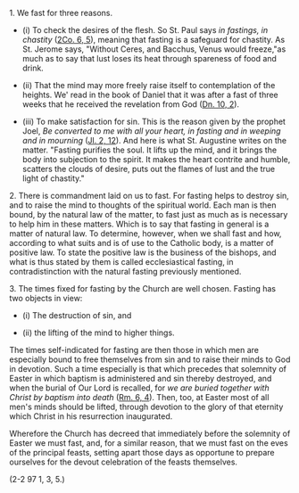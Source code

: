 
1\. We fast for three reasons.

- (i) To check the desires of the flesh. So St. Paul says _in fastings, in chastity_ ([2Co. 6, 5](https://vulgata.online/bible/2Co.6?ed=DR2&vfn=DR2.2Co.6.5:vs)), meaning that fasting is a safeguard for chastity. As St. Jerome says, "Without Ceres, and Bacchus, Venus would freeze,"as much as to say that lust loses its heat through spareness of food and drink.

- (ii) That the mind may more freely raise itself to contemplation of the heights. We' read in the book of Daniel that it was after a fast of three weeks that he received the revelation from God ([Dn. 10, 2](https://vulgata.online/bible/Dn.10?ed=DR2&vfn=DR2.Dn.10.2:vs)).

- (iii) To make satisfaction for sin. This is the reason given by the prophet Joel, _Be converted to me with all your heart, in fasting and in weeping and in mourning_ ([Jl. 2, 12](https://vulgata.online/bible/Jl.2?ed=DR2&vfn=DR2.Jl.2.12:vs)). And here is what St. Augustine writes on the matter. "Fasting purifies the soul. It lifts up the mind, and it brings the body into subjection to the spirit. It makes the heart contrite and humble, scatters the clouds of desire, puts out the flames of lust and the true light of chastity."

2\. There is commandment laid on us to fast. For fasting helps to destroy sin, and to raise the mind to thoughts of the spiritual world. Each man is then bound, by the natural law of the matter, to fast just as much as is necessary to help him in these matters. Which is to say that fasting in general is a matter of natural law. To determine, however, when we shall fast and how, according to what suits and is of use to the Catholic body, is a matter of positive law. To state the positive law is the business of the bishops, and what is thus stated by them is called ecclesiastical fasting, in contradistinction with the natural fasting previously mentioned.

3\. The times fixed for fasting by the Church are well chosen. Fasting has two objects in view:

- (i) The destruction of sin, and

- (ii) the lifting of the mind to higher things.

The times self-indicated for fasting are then those in which men are especially bound to free themselves from sin and to raise their minds to God in devotion. Such a time especially is that which precedes that solemnity of Easter in which baptism is administered and sin thereby destroyed, and when the burial of Our Lord is recalled, for _we are buried together with Christ by baptism into death_ ([Rm. 6, 4](https://vulgata.online/bible/Rm.6?ed=DR2&vfn=DR2.Rm.6.4:vs)). Then, too, at Easter most of all men's minds should be lifted, through devotion to the glory of that eternity which Christ in his resurrection inaugurated.

Wherefore the Church has decreed that immediately before the solemnity of Easter we must fast, and, for a similar reason, that we must fast on the eves of the principal feasts, setting apart those days as opportune to prepare ourselves for the devout celebration of the feasts themselves.

(2-2 97 1, 3, 5.)

